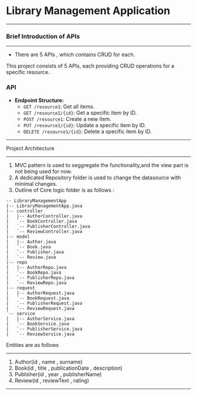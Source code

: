 # Library Management Application
***

### Brief Introduction of APIs
***

* There are 5 APIs , which contains CRUD for each.

This project consists of 5 APIs, each providing CRUD operations for a specific resource.

### API

- **Endpoint Structure:**
    - `GET /resource1`: Get all items.
    - `GET /resource1/{id}`: Get a specific item by ID.
    - `POST /resource1`: Create a new item.
    - `PUT /resource1/{id}`: Update a specific item by ID.
    - `DELETE /resource1/{id}`: Delete a specific item by ID.

***

Project Architecture
***
1. MVC pattern is used to seggregate the functionality,and the view part is not being used for now.
2. A dedicated Repository folder is used to change the datasource with minimal changes.
3. Outline of Core logic folder is as follows :

```
-- LibraryManagementApp
|-- LibraryManagementApp.java
|-- controller
|   |-- AuthorController.java
|   `-- BookController.java
|   `-- PublisherController.java
|   `-- ReviewController.java
|-- model
|   |-- Author.java
|   `-- Book.java
|   `-- Publisher.java
|   `-- Review.java
|-- repo
|   |-- AuthorRepo.java
|   `-- BookRepo.java
|   `-- PublisherRepo.java
|   `-- ReviewRepo.java
|-- request
|   |-- AuthorRequest.java
|   `-- BookRequest.java
|   `-- PublisherRequest.java
|   `-- ReviewRequest.java
`-- service
|   |-- AuthorService.java
|   `-- BookService.java
|   `-- PublisherService.java
|   `-- ReviewService.java

```



Entities are as follows
***

1. Author(id , name , surname)
2. Book(id , title , publicationDate , description)
3. Publisher(id , year , publisherName)
4. Review(id , reviewText , rating)
***